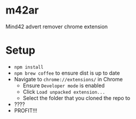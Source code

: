 # m42ar
Mind42 advert remover chrome extension

# Setup
* `npm install`
* `npm brew coffee` to ensure dist is up to date
* Navigate to `chrome://extensions/` in Chrome 
  * Ensure `Developer mode` is enabled
  * Click `Load unpacked extension...`
  * Select the folder that you cloned the repo to
* ????
* PROFIT!!!